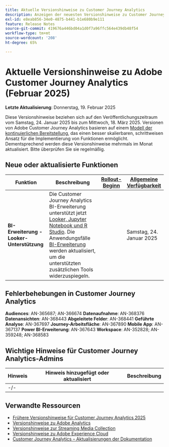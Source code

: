 ```yaml
---
title: Aktuelle Versionshinweise zu Customer Journey Analytics
description: Anzeigen der neuesten Versionshinweise zu Customer Journey Analytics
exl-id: e8eab856-34e0-4875-b441-b1e680b9e111
feature: Release Notes
source-git-commit: 419676a446bd04a1d0f7a96ffc564e439db48f54
workflow-type: tm+mt
source-wordcount: '208'
ht-degree: 65%

---
```


# Aktuelle Versionshinweise zu Adobe Customer Journey Analytics (Februar 2025)

**Letzte Aktualisierung**: Donnerstag, 19. Februar 2025

Diese Versionshinweise beziehen sich auf den Veröffentlichungszeitraum vom Samstag, 24. Januar 2025 bis zum Mittwoch, 18. März 2025. Versionen von Adobe Customer Journey Analytics basieren auf einem [Modell der kontinuierlichen Bereitstellung](releases.md), das einen besser skalierbaren, schrittweisen Ansatz für die Implementierung von Funktionen ermöglicht. Dementsprechend werden diese Versionshinweise mehrmals im Monat aktualisiert. Bitte überprüfen Sie sie regelmäßig.

## Neue oder aktualisierte Funktionen

| Funktion | Beschreibung | [Rollout-Beginn](releases.md) | [Allgemeine Verfügbarkeit](releases.md) |
| ----------- | ---------- | ------- | ---- |
| **BI-Erweiterung - Looker-Unterstützung** | Die Customer Journey Analytics BI-Erweiterung unterstützt jetzt [Looker, Jupyter Notebook und R Studio](/help/data-views/bi-extension.md). Die Anwendungsfälle [BI-Erweiterung](/help/use-cases/data-views/bi-extension-usecases.md) werden aktualisiert, um die unterstützten zusätzlichen Tools widerzuspiegeln. |   | Samstag, 24. Januar 2025 |

## Fehlerbehebungen in Customer Journey Analytics

**Audiences**: AN-365687; AN-366674
**Datenaufnahme**: AN-368376
**Datenansichten**: AN-368443
**Abgeleitete Felder**: AN-368441
**Geführte Analyse**: AN-367697
**Journey-Arbeitsfläche**: AN-367890
**Mobile App**: AN-367137
**Power BI-Erweiterung**: AN-367643
**Workspace**: AN-352828; AN-359248; AN-368583


## Wichtige Hinweise für Customer Journey Analytics-Admins

| Hinweis | Hinweis hinzugefügt oder aktualisiert | Beschreibung |
| --- | --- | --- |
| -/- | | |

## Verwandte Ressourcen

* [Frühere Versionshinweise für Customer Journey Analytics 2025](/help/release-notes/2025.md)
* [Versionshinweise zu Adobe Analytics](https://experienceleague.adobe.com/docs/analytics/release-notes/latest.html?lang=de)
* [Versionshinweise zur Streaming Media Collection](https://experienceleague.adobe.com/docs/media-analytics/using/additional-resources/release-notes.html?lang=de)
* [Versionshinweise zu Adobe Experience Cloud](https://experienceleague.adobe.com/docs/release-notes/experience-cloud/current.html?lang=de)
* [Customer Journey Analytics – Aktualisierungen der Dokumentation](/help/release-notes/doc-changes.md)
